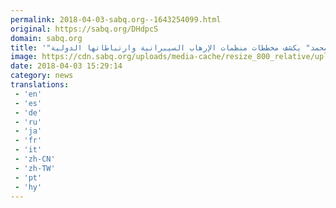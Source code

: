 ```yaml
---
permalink: 2018-04-03-sabq.org--1643254099.html
original: https://sabq.org/DHdpcS
domain: sabq.org
title: '"فيصل بن محمد" يكشف مخططات منظمات الإرهاب السيبرانية وارتباطاتها الدولية'
image: https://cdn.sabq.org/uploads/media-cache/resize_800_relative/uploads/material-file/5ac3994947be75a1188b45a1/5ac399465825d.jpg
date: 2018-04-03 15:29:14
category: news
translations: 
 - 'en'
 - 'es'
 - 'de'
 - 'ru'
 - 'ja'
 - 'fr'
 - 'it'
 - 'zh-CN'
 - 'zh-TW'
 - 'pt'
 - 'hy'
---
```


